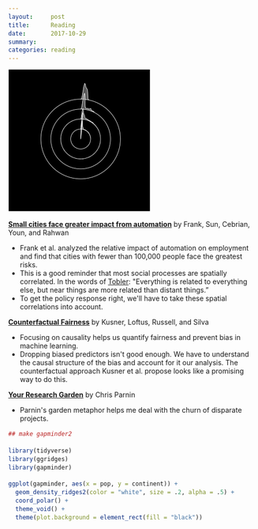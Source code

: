 ```yaml
---
layout:     post
title:      Reading
date:       2017-10-29
summary:    
categories: reading
---
```


![](/images/2017-10-29-gapminder2.svg)

**[Small cities face greater impact from automation](https://arxiv.org/pdf/1705.05875.pdf)** by Frank, Sun, Cebrian, Youn, and Rahwan

- Frank et al. analyzed the relative impact of automation on employment and find that cities with fewer than 100,000 people face the greatest risks.
- This is a good reminder that most social processes are spatially correlated. In the words of [Tobler](http://gisgeography.com/tobler-first-law-of-geography/): "Everything is related to everything else, but near things are more related than distant things.” 
- To get the policy response right, we'll have to take these spatial correlations into account.

**[Counterfactual Fairness](https://arxiv.org/pdf/1703.06856.pdf)** by Kusner, Loftus, Russell, and Silva

- Focusing on causality helps us quantify fairness and prevent bias in machine learning. 
- Dropping biased predictors isn't good enough. We have to understand the causal structure of the bias and account for it our analysis. The counterfactual approach Kusner et al. propose looks like a promising way to do this.

**[Your Research Garden](http://www.chrisparnin.me/docs/phd/Garden.html)** by Chris Parnin

- Parnin's garden metaphor helps me deal with the churn of disparate projects. 


```R
## make gapminder2

library(tidyverse)
library(ggridges)
library(gapminder)

ggplot(gapminder, aes(x = pop, y = continent)) +
  geom_density_ridges2(color = "white", size = .2, alpha = .5) +
  coord_polar() +
  theme_void() +
  theme(plot.background = element_rect(fill = "black"))

```